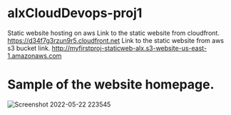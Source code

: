 # alxCloudDevops-proj1
Static website hosting on aws
Link to the static website from cloudfront.
https://d34f7g3rzun9r5.cloudfront.net
Link to the static website from aws s3 bucket link.
http://myfirstproj-staticweb-alx.s3-website-us-east-1.amazonaws.com

# Sample of the website homepage.
![Screenshot 2022-05-22 223545](https://user-images.githubusercontent.com/61013338/169718945-b47e3f66-c076-4a92-9f5f-98f14458d560.jpg)
